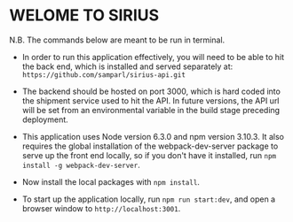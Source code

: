 # WELOME TO SIRIUS

N.B. The commands below are meant to be run in terminal.

* In order to run this application effectively, you will need to be able to hit the back end, which is installed and served separately at: `https://github.com/samparl/sirius-api.git`

* The backend should be hosted on port 3000, which is hard coded into the shipment service used to hit the API. In future versions, the API url will be set from an environmental variable in the build stage preceding deployment.

* This application uses Node version 6.3.0 and npm version 3.10.3. It also requires the global installation of the webpack-dev-server package to serve up the front end locally, so if you don't have it installed, run `npm install -g webpack-dev-server`.

* Now install the local packages with `npm install`.

* To start up the application locally, run `npm run start:dev`, and open a browser window to `http://localhost:3001`.
